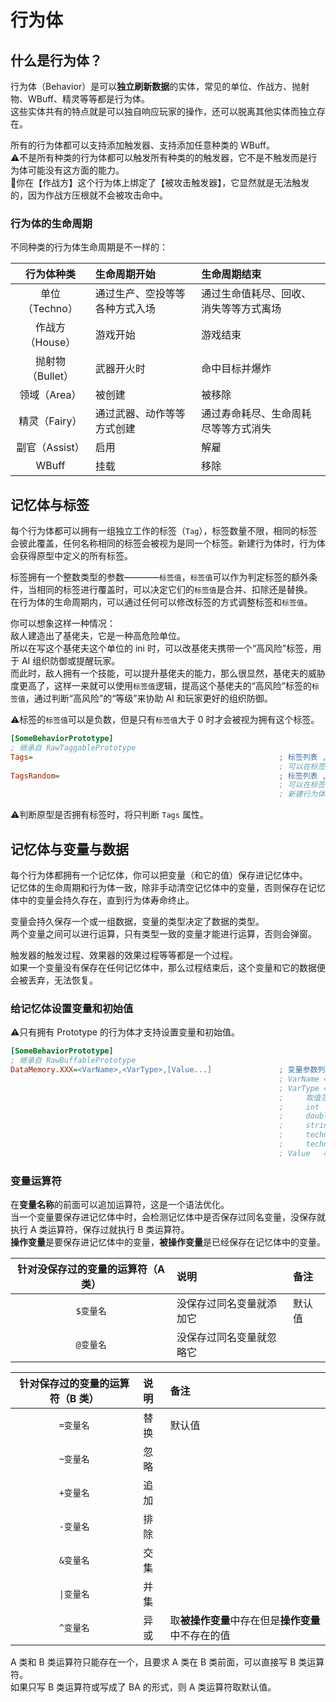 # 行为体



## 什么是行为体？

行为体（Behavior）是可以**独立刷新数据**的实体，常见的单位、作战方、抛射物、WBuff、精灵等等都是行为体。  
这些实体共有的特点就是可以独自响应玩家的操作，还可以脱离其他实体而独立存在。  

所有的行为体都可以支持添加触发器、支持添加任意种类的 WBuff。  
⚠️不是所有种类的行为体都可以触发所有种类的的触发器，它不是不触发而是行为体可能没有这方面的能力。  
🌰你在【作战方】这个行为体上绑定了【被攻击触发器】，它显然就是无法触发的，因为作战方压根就不会被攻击命中。

### 行为体的生命周期

不同种类的行为体生命周期是不一样的：

|行为体种类|生命周期开始|生命周期结束|
|:-:|:-|:-|
|单位（Techno）|通过生产、空投等等各种方式入场|通过生命值耗尽、回收、消失等等方式离场|
|作战方（House）|游戏开始|游戏结束|
|抛射物（Bullet）|武器开火时|命中目标并爆炸|
|领域（Area）|被创建|被移除|
|精灵（Fairy）|通过武器、动作等等方式创建|通过寿命耗尽、生命周耗尽等等方式消失|
|副官（Assist）|启用|解雇|
|WBuff|挂载|移除|



## 记忆体与标签

每个行为体都可以拥有一组独立工作的标签（`Tag`），标签数量不限，相同的标签会彼此覆盖，任何名称相同的标签会被视为是同一个标签。新建行为体时，行为体会获得原型中定义的所有标签。  

标签拥有一个整数类型的参数————`标签值`，`标签值`可以作为判定标签的额外条件，当相同的标签进行覆盖时，可以决定它们的`标签值`是合并、扣除还是替换。  
在行为体的生命周期内，可以通过任何可以修改标签的方式调整标签和`标签值`。

你可以想象这样一种情况：  
敌人建造出了基佬夫，它是一种高危险单位。  
所以在写这个基佬夫这个单位的 ini 时，可以改基佬夫携带一个“高风险”标签，用于 AI 组织防御或提醒玩家。  
而此时，敌人拥有一个技能，可以提升基佬夫的能力，那么很显然，基佬夫的威胁度更高了，这样一来就可以使用`标签值`逻辑，提高这个基佬夫的“高风险”标签的`标签值`，通过判断“高风险”的“等级”来协助 AI 和玩家更好的组织防御。

⚠️标签的`标签值`可以是负数，但是只有`标签值`大于 0 时才会被视为拥有这个标签。

```ini
[SomeBehaviorPrototype]
; 继承自 RawTaggablePrototype
Tags=                                                       ; 标签列表 , 标签名字可以是纯数字以外的任意字符组合 , 不要超过 32 个字符
                                                            ; 可以在标签后面跟随一个整数来定义标签值 , 如果不填写的话就使用默认值 1
TagsRandom=                                                 ; 标签列表 , 标签名字可以是纯数字以外的任意字符组合 , 不要超过 32 个字符
                                                            ; 可以在标签后面跟随一个整数来定义标签值 , 如果不填写的话就使用默认值 1
                                                            ; 新建行为体时 , 行为体可以从这个列表中随机获取一个标签
```

⚠️判断原型是否拥有标签时，将只判断 `Tags` 属性。



## 记忆体与变量与数据

每个行为体都拥有一个记忆体，你可以把变量（和它的值）保存进记忆体中。  
记忆体的生命周期和行为体一致，除非手动清空记忆体中的变量，否则保存在记忆体中的变量会持久存在，直到行为体寿命终止。

变量会持久保存一个或一组数据，变量的类型决定了数据的类型。  
两个变量之间可以进行运算，只有类型一致的变量才能进行运算，否则会弹窗。

触发器的触发过程、效果器的效果过程等等都是一个过程。  
如果一个变量没有保存在任何记忆体中，那么过程结束后，这个变量和它的数据便会被丢弃，无法恢复。

### 给记忆体设置变量和初始值

⚠️只有拥有 Prototype 的行为体才支持设置变量和初始值。

```ini
[SomeBehaviorPrototype]
; 继承自 RawBuffablePrototype
DataMemory.XXX=<VarName>,<VarType>,[Value...]               ; 变量参数列表 , XXX 是可以随便写的 , 不要超过 32 个字符 , 只是为了标签不重名
                                                            ; VarName = 变量名称 , 必要 , 可以是纯数字以外的任意字符组合 , 但是长度不少少于 4 个字符
                                                            ; VarType = 变量类型 , 必要
                                                            ;     取值范围 :
                                                            ;     int        = 整数
                                                            ;     double     = 浮点数
                                                            ;     string     = 文本
                                                            ;     techno     = 单位
                                                            ;     technoType = 单位类型
                                                            ; Value   = 值 , 可选 , 可以写多项 , 类型需要和变量匹配 , 否则可能弹窗 , 默认值 : 空
```

### 变量运算符

在**变量名称**的前面可以追加运算符，这是一个语法优化。  
当一个变量要保存进记忆体中时，会检测记忆体中是否保存过同名变量，没保存就执行 A 类运算符，保存过就执行 B 类运算符。  
**操作变量**是要保存进记忆体中的变量，**被操作变量**是已经保存在记忆体中的变量。

|针对没保存过的变量的运算符（A 类）|说明|备注|
|:-:|:-|:-|
|`$变量名`|没保存过同名变量就添加它|默认值|
|`@变量名`|没保存过同名变量就忽略它||

|针对保存过的变量的运算符（B 类）|说明|备注|
|:-:|:-|:-|
|`=变量名`|替换|默认值|
|`~变量名`|忽略||
|`+变量名`|追加||
|`-变量名`|排除||
|`&变量名`|交集||
|`\|变量名`|并集||
|`^变量名`|异或|取**被操作变量**中存在但是**操作变量**中不存在的值|

A 类和 B 类运算符只能存在一个，且要求 A 类在 B 类前面，可以直接写 B 类运算符。  
如果只写 B 类运算符或写成了 BA 的形式，则 A 类运算符取默认值。